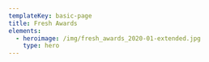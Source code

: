 ```yaml
---
templateKey: basic-page
title: Fresh Awards
elements:
  - heroimage: /img/fresh_awards_2020-01-extended.jpg
    type: hero
---
```


